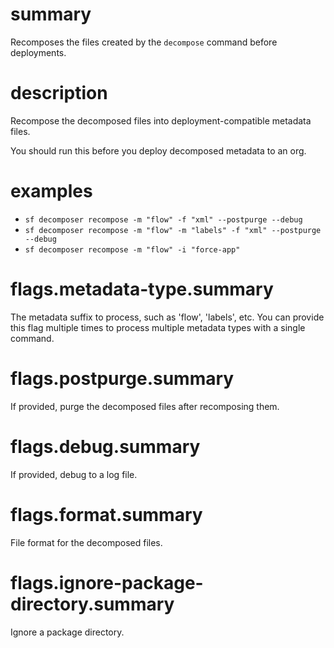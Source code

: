 # summary

Recomposes the files created by the `decompose` command before deployments.

# description

Recompose the decomposed files into deployment-compatible metadata files.

You should run this before you deploy decomposed metadata to an org.

# examples

- `sf decomposer recompose -m "flow" -f "xml" --postpurge --debug`
- `sf decomposer recompose -m "flow" -m "labels" -f "xml" --postpurge --debug`
- `sf decomposer recompose -m "flow" -i "force-app"`

# flags.metadata-type.summary

The metadata suffix to process, such as 'flow', 'labels', etc. You can provide this flag multiple times to process multiple metadata types with a single command.

# flags.postpurge.summary

If provided, purge the decomposed files after recomposing them.

# flags.debug.summary

If provided, debug to a log file.

# flags.format.summary

File format for the decomposed files.

# flags.ignore-package-directory.summary

Ignore a package directory.

